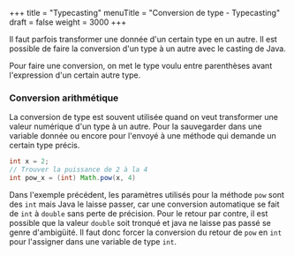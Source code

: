 +++
title = "Typecasting"
menuTitle = "Conversion de type - Typecasting"
draft = false
weight = 3000
+++

Il faut parfois transformer une donnée d'un certain type en un autre. Il est possible de faire la conversion d'un type à un autre avec le casting de Java.

Pour faire une conversion, on met le type voulu entre parenthèses avant l'expression d'un certain autre type.

### Conversion arithmétique
La conversion de type est souvent utilisée quand on veut transformer une valeur numérique d'un type à un autre. Pour la sauvegarder dans une variable donnée ou encore pour l'envoyé à une méthode qui demande un certain type précis.

```java
int x = 2;
// Trouver la puissance de 2 à la 4
int pow_x = (int) Math.pow(x, 4)
```

Dans l'exemple précédent, les paramètres utilisés pour la méthode `pow` sont des `int` mais Java le laisse passer, car une conversion automatique se fait de `int` à `double` sans perte de précision. Pour le retour par contre, il est possible que la valeur `double` soit tronqué et java ne laisse pas passé se genre d'ambigüité. Il faut donc forcer la conversion du retour de `pow` en `int` pour l'assigner dans une variable de type `int`.